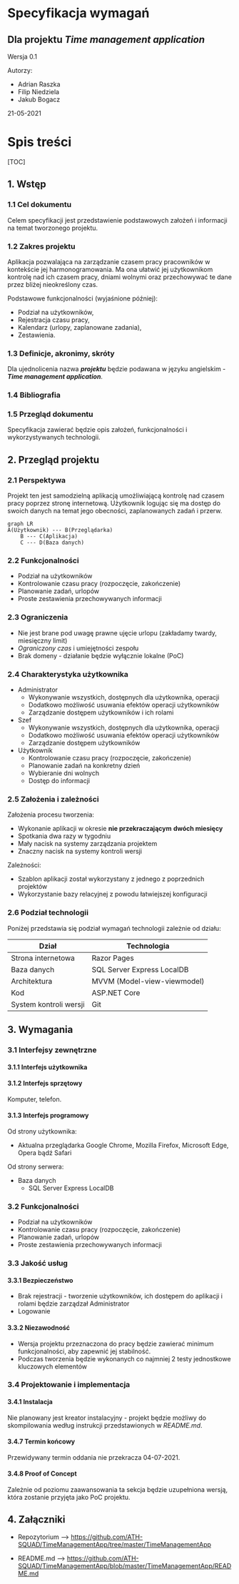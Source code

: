 # Specyfikacja wymagań
## Dla projektu *Time management application*

Wersja 0.1  

Autorzy: 

* Adrian Raszka
* Filip Niedziela
* Jakub Bogacz  

21-05-2021

Spis treści
=================

[TOC]

## 1. Wstęp
### 1.1 Cel dokumentu
Celem specyfikacji jest przedstawienie podstawowych założeń i informacji na temat tworzonego projektu.

### 1.2 Zakres projektu

Aplikacja pozwalająca na zarządzanie czasem pracy pracowników w kontekście jej harmonogramowania. Ma ona ułatwić jej użytkownikom kontrolę nad ich czasem pracy, dniami wolnymi oraz przechowywać te dane przez bliżej nieokreślony czas.

Podstawowe funkcjonalności (wyjaśnione później):

* Podział na użytkowników,
* Rejestracja czasu pracy,
* Kalendarz (urlopy, zaplanowane zadania),
* Zestawienia.

### 1.3 Definicje, akronimy, skróty

Dla ujednolicenia nazwa ***projektu*** będzie podawana w języku angielskim - ***Time management application***.

### 1.4 Bibliografia

<!-- TODO: Uzupełnić o linki do kluczowych dokumentacji @rvshu13 -->

### 1.5 Przegląd dokumentu
Specyfikacja zawierać będzie opis założeń, funkcjonalności i wykorzystywanych technologii.

## 2. Przegląd projektu
### 2.1 Perspektywa
Projekt ten jest samodzielną aplikacją umożliwiającą kontrolę nad czasem pracy poprzez stronę internetową. Użytkownik logując się ma dostęp do swoich danych na temat jego obecności, zaplanowanych zadań i przerw. 

```mermaid
graph LR
A(Użytkownik) --- B(Przeglądarka)
    B --- C(Aplikacja)
    C --- D(Baza danych)
```

### 2.2 Funkcjonalności

* Podział na użytkowników
* Kontrolowanie czasu pracy (rozpoczęcie, zakończenie)
* Planowanie zadań, urlopów
* Proste zestawienia przechowywanych informacji

### 2.3 Ograniczenia

* Nie jest brane pod uwagę prawne ujęcie urlopu (zakładamy twardy, miesięczny limit)
* *Ograniczony czas* i umiejętności zespołu
* Brak domeny - działanie będzie wyłącznie lokalne (PoC)

### 2.4 Charakterystyka użytkownika

* Administrator
  * Wykonywanie wszystkich, dostępnych dla użytkownika, operacji
  * Dodatkowo możliwość usuwania efektów operacji użytkowników
  * Zarządzanie dostępem użytkowników i ich rolami
* Szef
  * Wykonywanie wszystkich, dostępnych dla użytkownika, operacji
  * Dodatkowo możliwość usuwania efektów operacji użytkowników
  * Zarządzanie dostępem użytkowników
* Użytkownik
  * Kontrolowanie czasu pracy (rozpoczęcie, zakończenie)
  * Planowanie zadań na konkretny dzień
  * Wybieranie dni wolnych
  * Dostęp do informacji

### 2.5 Założenia i zależności

Założenia procesu tworzenia:

* Wykonanie aplikacji w okresie **nie przekraczającym** **dwóch miesięcy**
* Spotkania dwa razy w tygodniu
* Mały nacisk na systemy zarządzania projektem
* Znaczny nacisk na systemy kontroli wersji

Zależności:

* Szablon aplikacji został wykorzystany z jednego z poprzednich projektów
* Wykorzystanie bazy relacyjnej z powodu łatwiejszej konfiguracji

### 2.6 Podział technologii

Poniżej przedstawia się podział wymagań technologii zależnie od działu:

| Dział                  | Technologia                 |
| ---------------------- | --------------------------- |
| Strona internetowa     | Razor Pages                 |
| Baza danych            | SQL Server Express LocalDB  |
| Architektura           | MVVM (Model-view-viewmodel) |
| Kod                    | ASP.NET Core                |
| System kontroli wersji | Git                         |

## 3. Wymagania
### 3.1 Interfejsy zewnętrzne
#### 3.1.1 Interfejs użytkownika
<!-- TODO: Wykonać wireframe w Figmie @rvshu13 -->

#### 3.1.2 Interfejs sprzętowy
Komputer, telefon.

#### 3.1.3 Interfejs programowy

Od strony użytkownika:

* Aktualna przeglądarka Google Chrome, Mozilla Firefox, Microsoft Edge, Opera bądź Safari

Od strony serwera:

* Baza danych
  * SQL Server Express LocalDB

### 3.2 Funkcjonalności
* Podział na użytkowników
* Kontrolowanie czasu pracy (rozpoczęcie, zakończenie)
* Planowanie zadań, urlopów
* Proste zestawienia przechowywanych informacji

### 3.3 Jakość usług
#### 3.3.1 Bezpieczeństwo
* Brak rejestracji - tworzenie użytkowników, ich dostępem do aplikacji i rolami będzie zarządzał Administrator
* Logowanie

#### 3.3.2 Niezawodność

* Wersja projektu przeznaczona do pracy będzie zawierać minimum funkcjonalności, aby zapewnić jej stabilność.
* Podczas tworzenia będzie wykonanych co najmniej 2 testy jednostkowe kluczowych elementów

### 3.4 Projektowanie i implementacja

#### 3.4.1 Instalacja
Nie planowany jest kreator instalacyjny - projekt będzie możliwy do skompilowania według instrukcji przedstawionych w *README.md*.

#### 3.4.7 Termin końcowy
Przewidywany termin oddania nie przekracza 04-07-2021.

#### 3.4.8 Proof of Concept
Zależnie od poziomu zaawansowania ta sekcja będzie uzupełniona wersją, która zostanie przyjęta jako PoC projektu.

## 4. Załączniki

<!-- TODO: Zmienić odnośniki po uaktualnieniu struktury repozytorium @rvshu13 -->

* Repozytorium --> https://github.com/ATH-SQUAD/TimeManagementApp/tree/master/TimeManagementApp

* README.md --> https://github.com/ATH-SQUAD/TimeManagementApp/blob/master/TimeManagementApp/README.md

